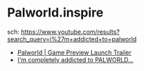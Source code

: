 # Palworld.inspire
sch: https://www.youtube.com/results?search_query=i%27m+addicted+to+palworld

- [Palworld | Game Preview Launch Trailer](https://youtu.be/uV0zfAwazcs)
- [I'm completely addicted to PALWORLD...](https://youtu.be/VcJQVUwBRuA)
